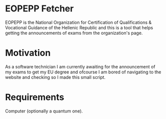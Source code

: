 # EOPEPP Fetcher 
EOPEPP is the National Organization for Certification of Qualifications & Vocational Guidance of the Hellenic Republic and this is a tool that helps getting the announcements of exams from the organization's page. 

# Motivation 
As a software technician I am currently awaiting for the announcement of my exams to get my EU degree and ofcourse I am bored of navigating to the website and checking so I made this small script. 

# Requirements 
Computer (optionally a quantum one).

